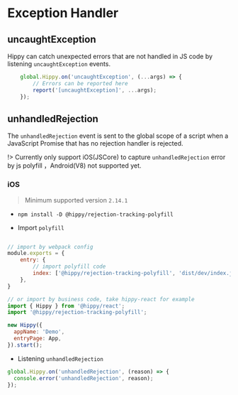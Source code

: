 # Exception Handler

## uncaughtException

Hippy can catch unexpected errors that are not handled in JS code by listening `uncaughtException` events.

```javascript
    global.Hippy.on('uncaughtException', (...args) => {
        // Errors can be reported here
        report('[uncaughtException]', ...args);
    });
```

## unhandledRejection

The `unhandledRejection` event is sent to the global scope of a script when a JavaScript Promise that has no rejection handler is rejected.

!> Currently only support iOS(JSCore) to capture `unhandledRejection` error by js polyfill ，Android(V8) not supported yet.

### iOS

> Minimum supported version `2.14.1`

+ `npm install -D @hippy/rejection-tracking-polyfill`

+ Import `polyfill`

```javascript

// import by webpack config
module.exports = {
    entry: {
        // import polyfill code
        index: ['@hippy/rejection-tracking-polyfill', 'dist/dev/index.js']
    },
}

// or import by business code, take hippy-react for example
import { Hippy } from '@hippy/react';
import '@hippy/rejection-tracking-polyfill';

new Hippy({
  appName: 'Demo',
  entryPage: App,
}).start();
```

+ Listening `unhandledRejection`

```javascript
global.Hippy.on('unhandledRejection', (reason) => {
  console.error('unhandledRejection', reason);
});
```
